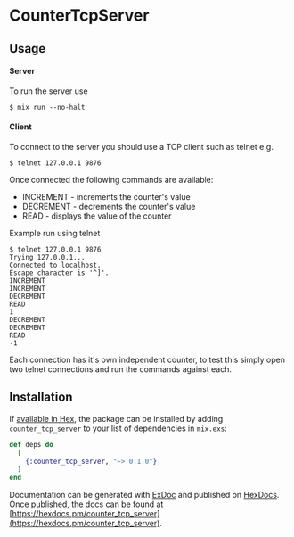 # CounterTcpServer

## Usage

#### Server

To run the server use

```
$ mix run --no-halt
```

#### Client

To connect to the server you should use a TCP client such as telnet e.g.

```
$ telnet 127.0.0.1 9876
```

Once connected the following commands are available:

* INCREMENT - increments the counter's value
* DECREMENT - decrements the counter's value
* READ - displays the value of the counter

Example run using telnet

```
$ telnet 127.0.0.1 9876
Trying 127.0.0.1...
Connected to localhost.
Escape character is '^]'.
INCREMENT
INCREMENT
DECREMENT
READ
1
DECREMENT
DECREMENT
READ
-1
```

Each connection has it's own independent counter, to test this simply open two telnet connections and run the commands against each.

## Installation

If [available in Hex](https://hex.pm/docs/publish), the package can be installed
by adding `counter_tcp_server` to your list of dependencies in `mix.exs`:

```elixir
def deps do
  [
    {:counter_tcp_server, "~> 0.1.0"}
  ]
end
```

Documentation can be generated with [ExDoc](https://github.com/elixir-lang/ex_doc)
and published on [HexDocs](https://hexdocs.pm). Once published, the docs can
be found at [https://hexdocs.pm/counter_tcp_server](https://hexdocs.pm/counter_tcp_server).

